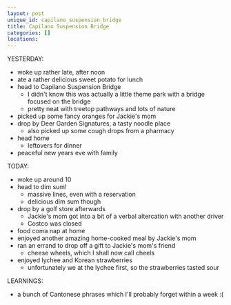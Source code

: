 ```yaml
---
layout: post
unique_id: capilano_suspension_bridge
title: Capilano Suspension Bridge
categories: []
locations: 
---
```


YESTERDAY:
* woke up rather late, after noon
* ate a rather delicious sweet potato for lunch
* head to Capilano Suspension Bridge
  * I didn't know this was actually a little theme park with a bridge focused on the bridge
  * pretty neat with treetop pathways and lots of nature
* picked up some fancy oranges for Jackie's mom
* drop by Deer Garden Signatures, a tasty noodle place
  * also picked up some cough drops from a pharmacy
* head home
  * leftovers for dinner
* peaceful new years eve with family

TODAY:
* woke up around 10
* head to dim sum!
  * massive lines, even with a reservation
  * delicious dim sum though
* drop by a golf store afterwards
  * Jackie's mom got into a bit of a verbal altercation with another driver
  * Costco was closed
* food coma nap at home
* enjoyed another amazing home-cooked meal by Jackie's mom
* ran an errand to drop off a gift to Jackie's mom's friend
  * cheese wheels, which I shall now call cheels
* enjoyed lychee and Korean strawberries
  * unfortunately we at the lychee first, so the strawberries tasted sour

LEARNINGS:
* a bunch of Cantonese phrases which I'll probably forget within a week :(
